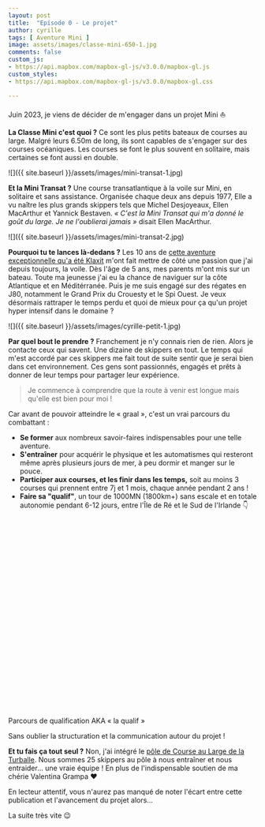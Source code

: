 ```yaml
---
layout: post
title:  "Episode 0 - Le projet"
author: cyrille
tags: [ Aventure Mini ]
image: assets/images/classe-mini-650-1.jpg
comments: false
custom_js:
- https://api.mapbox.com/mapbox-gl-js/v3.0.0/mapbox-gl.js
custom_styles:
- https://api.mapbox.com/mapbox-gl-js/v3.0.0/mapbox-gl.css

---
```


Juin 2023, je viens de décider de m'engager dans un projet Mini ⛵

**La Classe Mini c'est quoi ?** Ce sont les plus petits bateaux de courses au large. Malgré leurs 6.50m de long, ils sont capables de s'engager sur des courses océaniques. Les courses se font le plus souvent en solitaire, mais certaines se font aussi en double.

![]({{ site.baseurl }}/assets/images/mini-transat-1.jpg)

**Et la Mini Transat ?** Une course transatlantique à la voile sur Mini, en solitaire et sans assistance. Organisée chaque deux ans depuis 1977, Elle a vu naître les plus grands skippers tels que Michel Desjoyeaux, Ellen MacArthur et Yannick Bestaven. <i>« C'est la Mini Transat qui m'a donné le goût du large. Je ne l'oublierai jamais »</i> disait Ellen MacArthur.

![]({{ site.baseurl }}/assets/images/mini-transat-2.jpg)

**Pourquoi tu te lances là-dedans ?** Les 10 ans de <a href="https://www.youtube.com/watch?v=RnD7iG3fY1g" target="_blank">cette aventure exceptionnelle qu'a été Klaxit</a> m'ont fait mettre de côté une passion que j'ai depuis toujours, la voile. Dès l'âge de 5 ans, mes parents m'ont mis sur un bateau. Toute ma jeunesse j'ai eu la chance de naviguer sur la côte Atlantique et en Méditérranée. Puis je me suis engagé sur des régates en J80, notamment le Grand Prix du Crouesty et le Spi Ouest. Je veux désormais rattraper le temps perdu et quoi de mieux pour ça qu'un projet hyper intensif dans le domaine ?

![]({{ site.baseurl }}/assets/images/cyrille-petit-1.jpg)

**Par quel bout le prendre ?** Franchement je n'y connais rien de rien. Alors je contacte ceux qui savent. Une dizaine de skippers en tout. Le temps qui m'est accordé par ces skippers me fait tout de suite sentir que je serai bien dans cet environnement. Ces gens sont passionnés, engagés et prêts à donner de leur temps pour partager leur expérience. 

> Je commence à comprendre que la route à venir est longue mais qu'elle est bien pour moi ! 

Car avant de pouvoir atteindre le « graal », c'est un vrai parcours du combattant :
* **Se former** aux nombreux savoir-faires indispensables pour une telle aventure.
* **S'entraîner** pour acquérir le physique et les automatismes qui resteront même après plusieurs jours de mer, à peu dormir et manger sur le pouce.
* **Participer aux courses, et les finir dans les temps,** soit au moins 3 courses qui prennent entre 7j et 1 mois, chaque année pendant 2 ans !
* **Faire sa "qualif"**, un tour de 1000MN (1800km+) sans escale et en totale autonomie pendant 6-12 jours, entre l'Île de Ré et le Sud de l'Irlande 👇 
<div id="map" style="height: 400px"></div>
<div class="legend">Parcours de qualification AKA « la qualif »</div>

Sans oublier la structuration et la communication autour du projet !

**Et tu fais ça tout seul ?** Non, j'ai intégré le <a href="https://laturballecourseaularge.com/" target="_blank">pôle de Course au Large de la Turballe</a>. Nous sommes 25 skippers au pôle à nous entraîner et nous entraider... une vraie équipe ! En plus de l'indispensable soutien de ma chérie Valentina Grampa ❤️

En lecteur attentif, vous n'aurez pas manqué de noter l'écart entre cette publication et l'avancement du projet alors...

La suite très vite 😉

<script>
mapboxgl.accessToken = 'pk.eyJ1IjoiY3lyaWxsZWMiLCJhIjoiY2xwbWlwMjAwMDlmdzJsbXM0aGZ4eTlpdSJ9.0aNLOUJ5iSmRB2i10PtWDQ';

const map = new mapboxgl.Map({
    container: 'map',
    style: 'mapbox://styles/cyrillec/clpmiq6ul00yp01pg1rbb3n4c',
    center: [-4.6, 48.7],
    zoom: 4.5
});

// Generated using https://labs.mapbox.com/bezier-curves/
// Coninberg Buoy (52.0533,-6.64278)
// Ile-de-Ré bridge (46.1727, -1.2405)
// Plateau de Rochebonne (46.18880, -2.45498)

function uuidv4() {
  return "10000000-1000-4000-8000-100000000000".replace(/[018]/g, c =>
    (c ^ crypto.getRandomValues(new Uint8Array(1))[0] & 15 >> c / 4).toString(16)
  );
}

function  addMarker(marker, map){
    const id = "marker-" + uuidv4();
    map.loadImage(
        marker[3],
        (error, image) => {
            if (error) throw error;

            console.log(id);

            const imgId = 'custom-marker-' + uuidv4();
            map.addImage(imgId, image);
            
            // Add a GeoJSON source with 2 points
            console.log(marker[2]);

            map.addSource(id, {
                'type': 'geojson',
                'data': {
                'type': 'FeatureCollection',
                'features': [
                    {
                        'type': 'Feature',
                        'geometry': {
                            'type': 'Point',
                            'coordinates': [
                                marker[2], marker[1]
                            ]
                        },
                        'properties': {
                            'title': marker[0]
                        }
                    }
                ]
            }});
                
            // Add a symbol layer
            map.addLayer({
                'id': id,
                'type': 'symbol',
                'source': id,
                'layout': {
                    'icon-image': imgId,
                    // get the title name from the source's "title" property
                    'text-field': ['get', 'title'],
                    'text-font': [
                        'Open Sans Semibold',
                        'Arial Unicode MS Bold'
                    ],
                    'text-size': 12,
                    'text-offset': [0, 1.25],
                    'text-anchor': 'top',
                    'icon-size': 0.25,
                }
            });
        }
    );
}

map.on('load', () => {
    const nav = new mapboxgl.NavigationControl({
        visualizePitch: true
    });
    map.addControl(nav, 'bottom-right');

    map.addSource('qualif-route', {
        type: 'geojson',
        data: '{{ site.baseurl }}/assets/routes/qualif-route.geojson'
    });

    map.addLayer({
        'id': 'qualif-route',
        'type': 'line',
        'source': 'qualif-route',
        'layout': {
            'line-join': 'round',
            'line-cap': 'round'
        },
        'paint': {
            'line-color': '#aa2e88',
            'line-width': 3
        }
    });

    const markers = [
        ['Cardinale de Coninberg',52.0533,-6.64278, '{{ site.baseurl }}/assets/images/marker-target.png'],
        ['Ile-de-Ré',46.17360, -1.3386, '{{ site.baseurl }}/assets/images/marker-target.png'],
        ['Plateau de Rochebonne',46.18880,-2.45498, '{{ site.baseurl }}/assets/images/marker-target.png']
    ]

    markers.forEach(function(marker, index) {
        addMarker(marker, map);
    });
});
</script>
